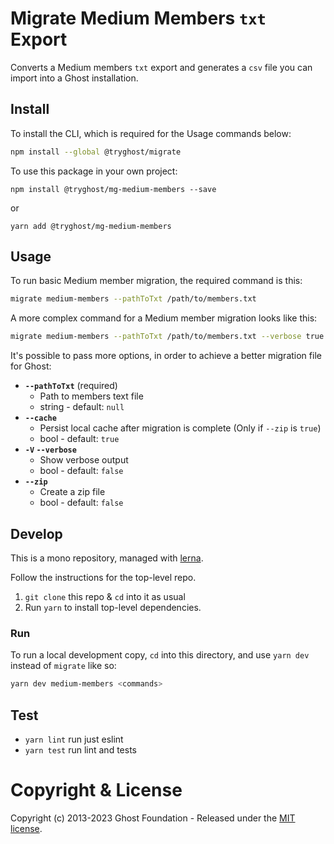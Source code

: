 # Migrate Medium Members `txt` Export

Converts a Medium members `txt` export and generates a `csv` file you can import into a Ghost installation.


## Install

To install the CLI, which is required for the Usage commands below:

```sh
npm install --global @tryghost/migrate
```

To use this package in your own project:

`npm install @tryghost/mg-medium-members --save`

or

`yarn add @tryghost/mg-medium-members`


## Usage

To run basic Medium member migration, the required command is this:

```sh
migrate medium-members --pathToTxt /path/to/members.txt
```

A more complex command for a Medium member migration looks like this:

```sh
migrate medium-members --pathToTxt /path/to/members.txt --verbose true
```

It's possible to pass more options, in order to achieve a better migration file for Ghost:

- **`--pathToTxt`** (required)
    - Path to members text file
    - string - default: `null`
- **`--cache`** 
    - Persist local cache after migration is complete (Only if `--zip` is `true`)
    - bool - default: `true`
- **`-V` `--verbose`** 
    - Show verbose output
    - bool - default: `false`
- **`--zip`** 
    - Create a zip file
    - bool - default: `false`   


## Develop

This is a mono repository, managed with [lerna](https://lerna.js.org).

Follow the instructions for the top-level repo.
1. `git clone` this repo & `cd` into it as usual
2. Run `yarn` to install top-level dependencies.


### Run

To run a local development copy, `cd` into this directory, and use `yarn dev` instead of `migrate` like so:

```sh
yarn dev medium-members <commands>
```


## Test

- `yarn lint` run just eslint
- `yarn test` run lint and tests


# Copyright & License

Copyright (c) 2013-2023 Ghost Foundation - Released under the [MIT license](LICENSE).
